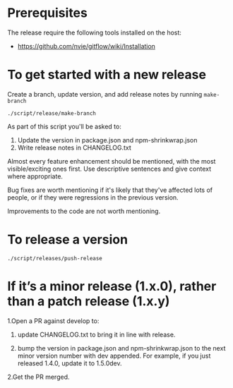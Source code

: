 # Prerequisites
The release require the following tools installed on the host:
- https://github.com/nvie/gitflow/wiki/Installation

# To get started with a new release
Create a branch, update version, and add release notes by running `make-branch`
```
./script/release/make-branch
```
As part of this script you'll be asked to:
1. Update the version in package.json and npm-shrinkwrap.json
2. Write release notes in CHANGELOG.txt

  Almost every feature enhancement should be mentioned, with the most visible/exciting ones first. Use descriptive sentences and give context where appropriate.

  Bug fixes are worth mentioning if it's likely that they've affected lots of people, or if they were regressions in the previous version.

  Improvements to the code are not worth mentioning.

# To release a version
```
./script/releases/push-release
```

# If it’s a minor release (1.x.0), rather than a patch release (1.x.y)
1.Open a PR against develop to:

1. update CHANGELOG.txt to bring it in line with release.

2. bump the version in package.json and npm-shrinkwrap.json to the next minor version number with dev appended. For example, if you just released 1.4.0, update it to 1.5.0dev.

2.Get the PR merged.
